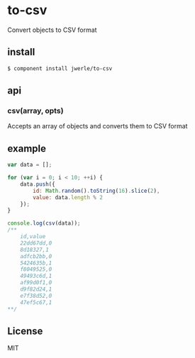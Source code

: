 to-csv
=====

Convert objects to CSV format

## install

```sh
$ component install jwerle/to-csv
```

## api

### csv(array, opts)

Accepts an array of objects and converts them to CSV format

## example

```js
var data = [];

for (var i = 0; i < 10; ++i) {
	data.push({ 
		id: Math.random().toString(16).slice(2), 
		value: data.length % 2 
	});
}

console.log(csv(data));
/**
 	id,value
	22dd67dd,0
	8d18327,1
	adfcb2bb,0
	5424635b,1
	f8049525,0
	49493c6d,1
	af99d0f1,0
	d9f82d24,1
	e7f38d52,0
	47ef5c67,1
**/
```

## License
MIT
